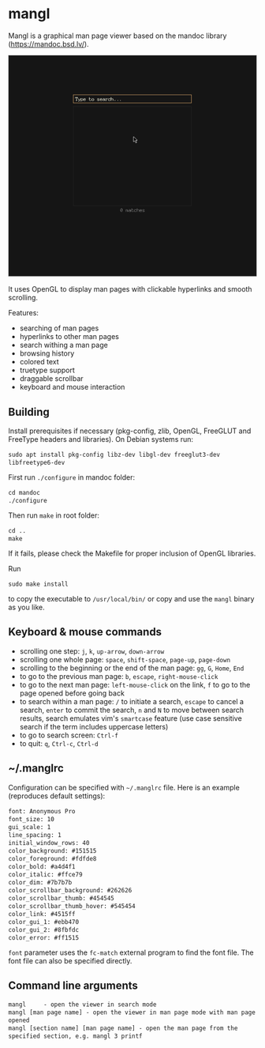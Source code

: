 # mangl

Mangl is a graphical man page viewer based on the mandoc library (https://mandoc.bsd.lv/).

![Anim](screenshot/anim.gif)

It uses OpenGL to display man pages with clickable hyperlinks and smooth scrolling.

Features:
* searching of man pages
* hyperlinks to other man pages
* search withing a man page
* browsing history
* colored text
* truetype support
* draggable scrollbar
* keyboard and mouse interaction

## Building

Install prerequisites if necessary (pkg-config, zlib, OpenGL, FreeGLUT and FreeType headers and
libraries). On Debian systems run:

```
sudo apt install pkg-config libz-dev libgl-dev freeglut3-dev libfreetype6-dev
```

First run `./configure` in mandoc folder:

```
cd mandoc
./configure
```

Then run `make` in root folder:

```
cd ..
make
```

If it fails, please check the Makefile for proper inclusion of OpenGL libraries.

Run
```
sudo make install
```
to copy the executable to `/usr/local/bin/` or copy and use the `mangl` binary as you like.

## Keyboard & mouse commands

* scrolling one step: `j`, `k`, `up-arrow`, `down-arrow`
* scrolling one whole page: `space`, `shift-space`, `page-up`, `page-down`
* scrolling to the beginning or the end of the man page: `gg`, `G`, `Home`, `End`
* to go to the previous man page: `b`, `escape`, `right-mouse-click`
* to go to the next man page: `left-mouse-click` on the link, `f` to go to the page opened before going back
* to search within a man page: `/` to initiate a search, `escape` to cancel a search, `enter` to commit the search, `n` and `N` to move between search results, search emulates vim's `smartcase` feature (use case sensitive search if the term includes uppercase letters)
* to go to search screen: `Ctrl-f`
* to quit: `q`, `Ctrl-c`, `Ctrl-d`

## ~/.manglrc

Configuration can be specified with `~/.manglrc` file. Here is an example
(reproduces default settings):

```
font: Anonymous Pro
font_size: 10
gui_scale: 1
line_spacing: 1
initial_window_rows: 40
color_background: #151515
color_foreground: #fdfde8
color_bold: #a4d4f1
color_italic: #ffce79
color_dim: #7b7b7b
color_scrollbar_background: #262626
color_scrollbar_thumb: #454545
color_scrollbar_thumb_hover: #545454
color_link: #4515ff
color_gui_1: #ebb470
color_gui_2: #8fbfdc
color_error: #ff1515
```

`font` parameter uses the `fc-match` external program to find the font file. The font
file can also be specified directly.

## Command line arguments

```
mangl     - open the viewer in search mode
mangl [man page name] - open the viewer in man page mode with man page opened
mangl [section name] [man page name] - open the man page from the specified section, e.g. mangl 3 printf
```


